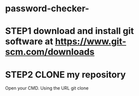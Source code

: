 # password-checker-

# STEP1 download and install git software at   https://www.git-scm.com/downloads
# STEP2 CLONE my repository 
Open your CMD. Using the URL git clone
